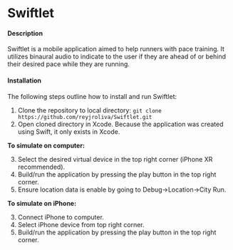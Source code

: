 # Swiftlet
#### Description
Swiftlet is a mobile application aimed to help runners with pace training. It utilizes binaural audio to indicate to the user if they are ahead of or behind their desired pace while they are running. 

#### Installation
The following steps outline how to install and run Swiftlet:
1. Clone the repository to local directory: `git clone https://github.com/reyjroliva/Swiftlet.git`
2. Open cloned directory in Xcode. Because the application was created using Swift, it only exists in Xcode.

**To simulate on computer:**

3. Select the desired virtual device in the top right corner (iPhone XR recommended).
4. Build/run the application by pressing the play button in the top right corner.
5. Ensure location data is enable by going to Debug->Location->City Run.

**To simulate on iPhone:**

3. Connect iPhone to computer.
4. Select iPhone device from top right corner.
5. Build/run the application by pressing the play button in the top right corner.
